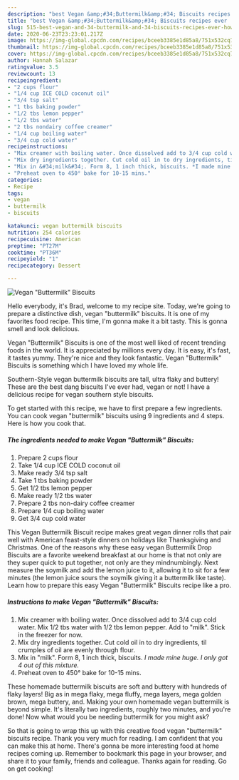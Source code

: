 ```yaml
---
description: "best Vegan &amp;#34;Buttermilk&amp;#34; Biscuits recipes ever | how to cook Vegan &amp;#34;Buttermilk&amp;#34; Biscuits"
title: "best Vegan &amp;#34;Buttermilk&amp;#34; Biscuits recipes ever | how to cook Vegan &amp;#34;Buttermilk&amp;#34; Biscuits"
slug: 515-best-vegan-and-34-buttermilk-and-34-biscuits-recipes-ever-how-to-cook-vegan-and-34-buttermilk-and-34-biscuits
date: 2020-06-23T23:23:01.217Z
image: https://img-global.cpcdn.com/recipes/bceeb3385e1d85a8/751x532cq70/vegan-buttermilk-biscuits-recipe-main-photo.jpg
thumbnail: https://img-global.cpcdn.com/recipes/bceeb3385e1d85a8/751x532cq70/vegan-buttermilk-biscuits-recipe-main-photo.jpg
cover: https://img-global.cpcdn.com/recipes/bceeb3385e1d85a8/751x532cq70/vegan-buttermilk-biscuits-recipe-main-photo.jpg
author: Hannah Salazar
ratingvalue: 3.5
reviewcount: 13
recipeingredient:
- "2 cups flour"
- "1/4 cup ICE COLD coconut oil"
- "3/4 tsp salt"
- "1 tbs baking powder"
- "1/2 tbs lemon pepper"
- "1/2 tbs water"
- "2 tbs nondairy coffee creamer"
- "1/4 cup boiling water"
- "3/4 cup cold water"
recipeinstructions:
- "Mix creamer with boiling water. Once dissolved add to 3/4 cup cold water. Mix 1/2 tbs water with 1/2 tbs lemon pepper. Add to &#34;milk&#34;. Stick in the freezer for now."
- "Mix dry ingredients together. Cut cold oil in to dry ingredients, til crumples of oil are evenly through flour."
- "Mix in &#34;milk&#34;. Form 8, 1 inch thick, biscuits. *I made mine huge. I only got 4 out of this mixture.*"
- "Preheat oven to 450° bake for 10-15 mins."
categories:
- Recipe
tags:
- vegan
- buttermilk
- biscuits

katakunci: vegan buttermilk biscuits 
nutrition: 254 calories
recipecuisine: American
preptime: "PT27M"
cooktime: "PT36M"
recipeyield: "1"
recipecategory: Dessert

---
```



![Vegan &#34;Buttermilk&#34; Biscuits](https://img-global.cpcdn.com/recipes/bceeb3385e1d85a8/751x532cq70/vegan-buttermilk-biscuits-recipe-main-photo.jpg)

Hello everybody, it's Brad, welcome to my recipe site. Today, we're going to prepare a distinctive dish, vegan &#34;buttermilk&#34; biscuits. It is one of my favorites food recipe. This time, I'm gonna make it a bit tasty. This is gonna smell and look delicious.

Vegan &#34;Buttermilk&#34; Biscuits is one of the most well liked of recent trending foods in the world. It is appreciated by millions every day. It is easy, it's fast, it tastes yummy. They're nice and they look fantastic. Vegan &#34;Buttermilk&#34; Biscuits is something which I have loved my whole life.

Southern-Style vegan buttermilk biscuits are tall, ultra flaky and buttery! These are the best dang biscuits I&#39;ve ever had, vegan or not! I have a delicious recipe for vegan southern style biscuits.


To get started with this recipe, we have to first prepare a few ingredients. You can cook vegan &#34;buttermilk&#34; biscuits using 9 ingredients and 4 steps. Here is how you cook that.

<!--inarticleads1-->

##### The ingredients needed to make Vegan &#34;Buttermilk&#34; Biscuits:

1. Prepare 2 cups flour
1. Take 1/4 cup ICE COLD coconut oil
1. Make ready 3/4 tsp salt
1. Take 1 tbs baking powder
1. Get 1/2 tbs lemon pepper
1. Make ready 1/2 tbs water
1. Prepare 2 tbs non-dairy coffee creamer
1. Prepare 1/4 cup boiling water
1. Get 3/4 cup cold water


This Vegan Buttermilk Biscuit recipe makes great vegan dinner rolls that pair well with American feast-style dinners on holidays like Thanksgiving and Christmas. One of the reasons why these easy vegan Buttermilk Drop Biscuits are a favorite weekend breakfast at our home is that not only are they super quick to put together, not only are they mindnumbingly. Next measure the soymilk and add the lemon juice to it, allowing it to sit for a few minutes (the lemon juice sours the soymilk giving it a buttermilk like taste). Learn how to prepare this easy Vegan &#34;Buttermilk&#34; Biscuits recipe like a pro. 

<!--inarticleads2-->

##### Instructions to make Vegan &#34;Buttermilk&#34; Biscuits:

1. Mix creamer with boiling water. Once dissolved add to 3/4 cup cold water. Mix 1/2 tbs water with 1/2 tbs lemon pepper. Add to &#34;milk&#34;. Stick in the freezer for now.
1. Mix dry ingredients together. Cut cold oil in to dry ingredients, til crumples of oil are evenly through flour.
1. Mix in &#34;milk&#34;. Form 8, 1 inch thick, biscuits. *I made mine huge. I only got 4 out of this mixture.*
1. Preheat oven to 450° bake for 10-15 mins.


These homemade buttermilk biscuits are soft and buttery with hundreds of flaky layers! Big as in mega flaky, mega fluffy, mega layers, mega golden brown, mega buttery, and. Making your own homemade vegan buttermilk is beyond simple. It&#39;s literally two ingredients, roughly two minutes, and you&#39;re done! Now what would you be needing buttermilk for you might ask? 

So that is going to wrap this up with this creative food vegan &#34;buttermilk&#34; biscuits recipe. Thank you very much for reading. I am confident that you can make this at home. There's gonna be more interesting food at home recipes coming up. Remember to bookmark this page in your browser, and share it to your family, friends and colleague. Thanks again for reading. Go on get cooking!
